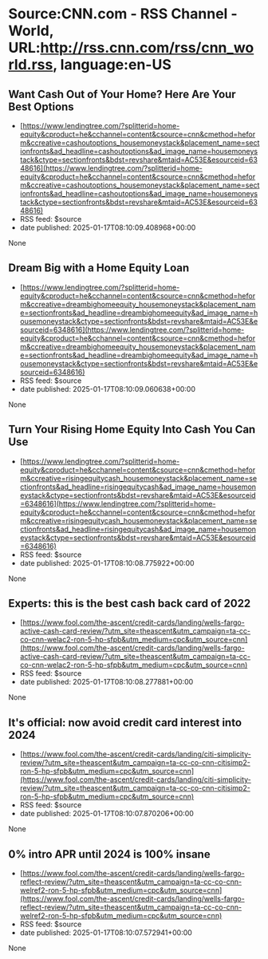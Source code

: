 # Source:CNN.com - RSS Channel - World, URL:http://rss.cnn.com/rss/cnn_world.rss, language:en-US

## Want Cash Out of Your Home? Here Are Your Best Options
 - [https://www.lendingtree.com/?splitterid=home-equity&cproduct=he&cchannel=content&csource=cnn&cmethod=heform&ccreative=cashoutoptions_housemoneystack&placement_name=sectionfronts&ad_headline=cashoutoptions&ad_image_name=housemoneystack&ctype=sectionfronts&bdst=revshare&mtaid=AC53E&esourceid=6348616](https://www.lendingtree.com/?splitterid=home-equity&cproduct=he&cchannel=content&csource=cnn&cmethod=heform&ccreative=cashoutoptions_housemoneystack&placement_name=sectionfronts&ad_headline=cashoutoptions&ad_image_name=housemoneystack&ctype=sectionfronts&bdst=revshare&mtaid=AC53E&esourceid=6348616)
 - RSS feed: $source
 - date published: 2025-01-17T08:10:09.408968+00:00

None

## Dream Big with a Home Equity Loan
 - [https://www.lendingtree.com/?splitterid=home-equity&cproduct=he&cchannel=content&csource=cnn&cmethod=heform&ccreative=dreambighomeequity_housemoneystack&placement_name=sectionfronts&ad_headline=dreambighomeequity&ad_image_name=housemoneystack&ctype=sectionfronts&bdst=revshare&mtaid=AC53E&esourceid=6348616](https://www.lendingtree.com/?splitterid=home-equity&cproduct=he&cchannel=content&csource=cnn&cmethod=heform&ccreative=dreambighomeequity_housemoneystack&placement_name=sectionfronts&ad_headline=dreambighomeequity&ad_image_name=housemoneystack&ctype=sectionfronts&bdst=revshare&mtaid=AC53E&esourceid=6348616)
 - RSS feed: $source
 - date published: 2025-01-17T08:10:09.060638+00:00

None

## Turn Your Rising Home Equity Into Cash You Can Use
 - [https://www.lendingtree.com/?splitterid=home-equity&cproduct=he&cchannel=content&csource=cnn&cmethod=heform&ccreative=risingequitycash_housemoneystack&placement_name=sectionfronts&ad_headline=risingequitycash&ad_image_name=housemoneystack&ctype=sectionfronts&bdst=revshare&mtaid=AC53E&esourceid=6348616](https://www.lendingtree.com/?splitterid=home-equity&cproduct=he&cchannel=content&csource=cnn&cmethod=heform&ccreative=risingequitycash_housemoneystack&placement_name=sectionfronts&ad_headline=risingequitycash&ad_image_name=housemoneystack&ctype=sectionfronts&bdst=revshare&mtaid=AC53E&esourceid=6348616)
 - RSS feed: $source
 - date published: 2025-01-17T08:10:08.775922+00:00

None

## Experts: this is the best cash back card of 2022
 - [https://www.fool.com/the-ascent/credit-cards/landing/wells-fargo-active-cash-card-review/?utm_site=theascent&utm_campaign=ta-cc-co-cnn-welac2-ron-5-hp-sfpb&utm_medium=cpc&utm_source=cnn](https://www.fool.com/the-ascent/credit-cards/landing/wells-fargo-active-cash-card-review/?utm_site=theascent&utm_campaign=ta-cc-co-cnn-welac2-ron-5-hp-sfpb&utm_medium=cpc&utm_source=cnn)
 - RSS feed: $source
 - date published: 2025-01-17T08:10:08.277881+00:00

None

## It's official: now avoid credit card interest into 2024
 - [https://www.fool.com/the-ascent/credit-cards/landing/citi-simplicity-review/?utm_site=theascent&utm_campaign=ta-cc-co-cnn-citisimp2-ron-5-hp-sfpb&utm_medium=cpc&utm_source=cnn](https://www.fool.com/the-ascent/credit-cards/landing/citi-simplicity-review/?utm_site=theascent&utm_campaign=ta-cc-co-cnn-citisimp2-ron-5-hp-sfpb&utm_medium=cpc&utm_source=cnn)
 - RSS feed: $source
 - date published: 2025-01-17T08:10:07.870206+00:00

None

## 0% intro APR until 2024 is 100% insane
 - [https://www.fool.com/the-ascent/credit-cards/landing/wells-fargo-reflect-review/?utm_site=theascent&utm_campaign=ta-cc-co-cnn-welref2-ron-5-hp-sfpb&utm_medium=cpc&utm_source=cnn](https://www.fool.com/the-ascent/credit-cards/landing/wells-fargo-reflect-review/?utm_site=theascent&utm_campaign=ta-cc-co-cnn-welref2-ron-5-hp-sfpb&utm_medium=cpc&utm_source=cnn)
 - RSS feed: $source
 - date published: 2025-01-17T08:10:07.572941+00:00

None

